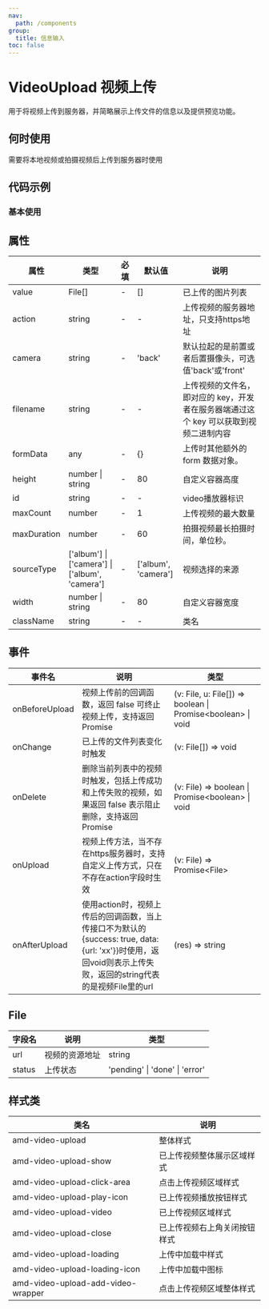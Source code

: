 ```yaml
---
nav:
  path: /components
group:
  title: 信息输入
toc: false
---
```


# VideoUpload 视频上传

用于将视频上传到服务器，并简略展示上传文件的信息以及提供预览功能。

## 何时使用

需要将本地视频或拍摄视频后上传到服务器时使用

## 代码示例
### 基本使用

<code src='../../demo/pages/VideoUpload'></code>

## 属性 

| 属性 | 类型 | 必填 | 默认值 | 说明 |
| -----|-----|-----|-----|----- |
| value | File[] | - | [] | 已上传的图片列表 |
| action | string | - | - | 上传视频的服务器地址，只支持https地址 |
| camera | string | - | 'back' | 默认拉起的是前置或者后置摄像头，可选值'back'或'front' |
| filename | string | - | - | 上传视频的文件名，即对应的 key，开发者在服务器端通过这个 key 可以获取到视频二进制内容 |
| formData | any | - | {} | 上传时其他额外的 form 数据对象。 |
| height | number &verbar; string | - | 80 | 自定义容器高度 |
| id | string | - | - | video播放器标识 |
| maxCount | number | - | 1 | 上传视频的最大数量 |
| maxDuration | number | - | 60 | 拍摄视频最长拍摄时间，单位秒。 |
| sourceType | ['album'] &verbar; ['camera'] &verbar; ['album', 'camera'] | - | ['album', 'camera'] | 视频选择的来源 |
| width | number &verbar; string | - | 80 | 自定义容器宽度 |
| className | string | - | - | 类名 |

## 事件 


| 事件名 | 说明 | 类型 |
| -----|-----|----- |
| onBeforeUpload | 视频上传前的回调函数，返回 false 可终止视频上传，支持返回 Promise | (v: File, u: File[]) => boolean &verbar; Promise\<boolean\> &verbar; void |
| onChange | 已上传的文件列表变化时触发 | (v: File[]) => void |
| onDelete | 删除当前列表中的视频时触发，包括上传成功和上传失败的视频，如果返回 false 表示阻止删除，支持返回 Promise | (v: File) => boolean &verbar; Promise\<boolean\> &verbar; void |
| onUpload | 视频上传方法，当不存在https服务器时，支持自定义上传方式，只在不存在action字段时生效 | (v: File) => Promise\<File\> |
| onAfterUpload | 使用action时，视频上传后的回调函数，当上传接口不为默认的{success: true, data: {url: 'xx'}}时使用，返回void则表示上传失败，返回的string代表的是视频File里的url | (res) => string |

## File

| 字段名 | 说明 | 类型 |
| -----|-----|----- |
| url | 视频的资源地址 | string |
| status | 上传状态 | 'pending' \| 'done' \| 'error' |

## 样式类 

| 类名 | 说明 |
| -----|----- |
| amd-video-upload | 整体样式 |
| amd-video-upload-show | 已上传视频整体展示区域样式 |
| amd-video-upload-click-area | 点击上传视频区域样式 |
| amd-video-upload-play-icon | 已上传视频播放按钮样式 |
| amd-video-upload-video | 已上传视频区域样式 |
| amd-video-upload-close | 已上传视频右上角关闭按钮样式 |
| amd-video-upload-loading | 上传中加载中样式 |
| amd-video-upload-loading-icon | 上传中加载中图标 |
| amd-video-upload-add-video-wrapper | 点击上传视频区域整体样式 |